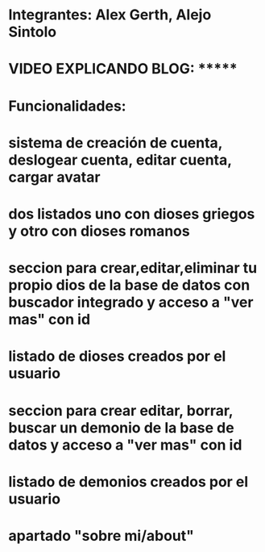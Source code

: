 # Integrantes: Alex Gerth, Alejo Sintolo
# VIDEO EXPLICANDO BLOG: *****
# Funcionalidades: 
# sistema de creación de cuenta, deslogear cuenta, editar cuenta, cargar avatar
# dos listados uno con dioses griegos y otro con dioses romanos
# seccion para crear,editar,eliminar tu propio dios de la base de datos con buscador integrado y acceso a "ver mas" con id
# listado de dioses creados por el usuario
# seccion para crear editar, borrar, buscar un demonio de la base de datos y acceso a "ver mas" con id
# listado de demonios creados por el usuario
# apartado "sobre mi/about"
